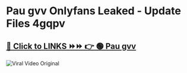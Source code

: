 
 # Pau gvv Onlyfans Leaked - Update Files 4gqpv

## <h2><a href="https://clipsfans.com/Pau_gvv&ref=git">🔗 Click to LINKS ⏩⏩ 👉 🟢 Pau gvv </a></h2>

<a href="https://clipsfans.com/Pau_gvv&ref=git" rel="nofollow" data-target="animated-image.originalLink"><img src="https://i.ibb.co.com/xMMVF88/686577567.gif" alt="Viral Video Original" style="max-width: 100%; display: inline-block;" data-target="animated-image.originalImage"></a>

